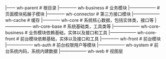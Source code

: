 |—— wh-parent				      # 根目录
|———— wh-business			    # 业务模块
|—————— 					        # 页面模块拓展子模块
|———— wh-connector			  # 第三方接口模块
|—————— wh-cache		  	  # 缓存
|———— wh-core				      # 系统核心数据，包括实体类，接口等
|—————— wh-core-base		  # 系统基础类，工具类等
|—————— wh-core-business	# 业务模块依赖基础，实体以及接口和工具
|—————— wh-core-front		  # 前台模块依赖基础，实体以及接口和工具
|———— wh-front				    # 前台模块
|—————— wh-auth				    # 前台权限用户等模块
|—————— wh-system			    # 前台系统内码，系统内建数据
|—————— wh-web				    # 视图层

